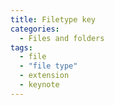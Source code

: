 ```yaml
---
title: Filetype key
categories:
  - Files and folders
tags:
  - file
  - "file type"
  - extension
  - keynote
---
```

